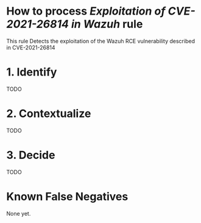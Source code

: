 # How to process *Exploitation of CVE-2021-26814 in Wazuh* rule
This rule Detects the exploitation of the Wazuh RCE vulnerability described in CVE-2021-26814

# 1. Identify
TODO

# 2. Contextualize
TODO

# 3. Decide
TODO

# Known False Negatives
None yet.
